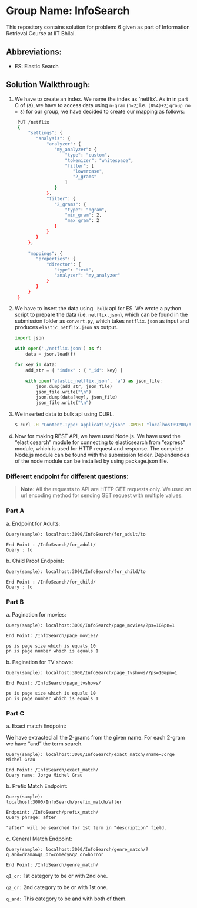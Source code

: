 # Group Name: InfoSearch
This repository contains solution for problem: 6 given as part of Information Retrieval Course at IIT Bhilai.

## Abbreviations:
- ES: Elastic Search

## Solution Walkthrough:

1. We have to create an index. We name the index as 'netflix'.
   As in in part C of (a), we have to access data using `n-gram` (`n=2`; i.e. `(8%4)+2`; `group_no = 8`) for our group, we have decided to create our mapping as follows:
   
   ```bash
    PUT /netflix
    {
        "settings": {
           "analysis": {
               "analyzer": {
                  "my_analyzer": {
                      "type": "custom",
                      "tokenizer": "whitespace",
                      "filter": [
                         "lowercase",
                         "2_grams"
                      ]
                  }
               },
               "filter": {
                  "2_grams": {
                      "type": "ngram",
                      "min_gram": 2,
                      "max_gram": 2
                  }
               }
           }
        },
        
        "mappings": {
           "properties": {
               "director": {
                  "type": "text",
                  "analyzer": "my_analyzer"
               }
           }
        }
    }
    ```
1. We have to insert the data using `_bulk` api for ES. We wrote a python script to prepare the data (i.e. `netflix.json`), which can be found in the submission folder as `convert.py`, which takes `netflix.json` as input and produces `elastic_netflix.json` as output.

    ```python
    import json

    with open('./netflix.json') as f:
        data = json.load(f)
    
    for key in data:
        add_str = { "index" : { "_id": key} }

        with open('elastic_netflix.json', 'a') as json_file:
            json.dump(add_str, json_file)
            json_file.write("\n")
            json.dump(data[key], json_file)
            json_file.write("\n")
    ```

1. We inserted data to bulk api using CURL.

    ```bash
    $ curl -H "Content-Type: application/json" -XPOST "localhost:9200/netflix/_bulk?pretty&refresh" --data-binary "@elastic_netflix.json"
    ```

4. Now for making REST API, we have used Node.js.
We have used the “elasticsearch” module for connecting to elasticsearch from “express” module, which is used for HTTP request and response. The complete Node.js module can be found with the submission folder. Dependencies of the node module can be installed by using package.json file.

### Different endpoint for different questions:

> **Note:** 
All the requests to API are HTTP GET requests only. We used an url encoding method for sending GET request with multiple values.

### Part A

a. Endpoint for Adults:

    Query(sample): localhost:3000/InfoSearch/for_adult/to

    End Point : /InfoSearch/for_adult/
    Query : to

b. Child Proof Endpoint:

    Query(sample): localhost:3000/InfoSearch/for_child/to

    End Point : /InfoSearch/for_child/
    Query : to

### Part B

a. Pagination for movies:

    Query(sample): localhost:3000/InfoSearch/page_movies/?ps=10&pn=1

    End Point: /InfoSearch/page_movies/

    ps is page size which is equals 10
    pn is page number which is equals 1

b. Pagination for TV shows:

    Query(sample): localhost:3000/InfoSearch/page_tvshows/?ps=10&pn=1

    End Point: /InfoSearch/page_tvshows/

    ps is page size which is equals 10
    pn is page number which is equals 1


### Part C

a. Exact match Endpoint:

We have extracted all the 2-grams from the given name. For each 2-gram we have “and” the term search.

    Query(sample): localhost:3000/InfoSearch/exact_match/?name=Jorge Michel Grau

    End Point: /InfoSearch/exact_match/
    Query name: Jorge Michel Grau

b. Prefix Match Endpoint:

    Query(sample):
    localhost:3000/InfoSearch/prefix_match/after

    Endpoint: /InfoSearch/prefix_match/
    Query phrage: after

    "after" will be searched for 1st term in “description” field.


c. General Match Endpoint:

    Query(sample): localhost:3000/InfoSearch/genre_match/?q_and=drama&q1_or=comedy&q2_or=horror

    End Point: /InfoSearch/genre_match/

`q1_or:` 1st category to be or with 2nd one.

`q2_or:` 2nd category to be or with 1st one.

`q_and:` This category to be and with both of them.
